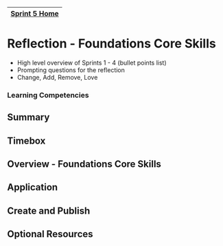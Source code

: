 [Sprint 5 Home](README.md)|
---|

# Reflection - Foundations Core Skills

- High level overview of Sprints 1 - 4 (bullet points list)
- Prompting questions for the reflection
- Change, Add, Remove, Love

### Learning Competencies
## Summary
## Timebox
## Overview - Foundations Core Skills
## Application
## Create and Publish
## Optional Resources